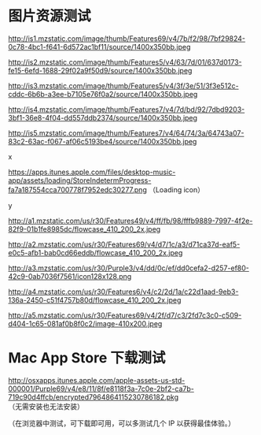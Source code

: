 # 图片资源测试
http://is1.mzstatic.com/image/thumb/Features69/v4/7b/f2/98/7bf29824-0c78-4bc1-f641-6d572ac1bf11/source/1400x350bb.jpeg

http://is2.mzstatic.com/image/thumb/Features5/v4/63/7d/01/637d0173-fe15-6efd-1688-29f02a9f50d9/source/1400x350bb.jpeg

http://is3.mzstatic.com/image/thumb/Features5/v4/3f/3e/51/3f3e512c-cddc-6b6b-a3ee-b7105e76f0a2/source/1400x350bb.jpeg

http://is4.mzstatic.com/image/thumb/Features7/v4/7d/bd/92/7dbd9203-3bf1-36e8-4f04-dd557ddb2374/source/1400x350bb.jpeg

http://is5.mzstatic.com/image/thumb/Features7/v4/64/74/3a/64743a07-83c2-63ac-f067-af06c5193be4/source/1400x350bb.jpeg

x

https://apps.itunes.apple.com/files/desktop-music-app/assets/loading/StoreIndetermProgress-fa7a187554cca700778f7952edc30277.png （Loading icon）

y

http://a1.mzstatic.com/us/r30/Features49/v4/ff/fb/98/fffb9889-7997-4f2e-82f9-01b1fe8985dc/flowcase_410_200_2x.jpeg

http://a2.mzstatic.com/us/r30/Features69/v4/d7/1c/a3/d71ca37d-eaf5-e0c5-afb1-bab0cd66eddb/flowcase_410_200_2x.jpeg

http://a3.mzstatic.com/us/r30/Purple3/v4/dd/0c/ef/dd0cefa2-d257-ef80-42c9-0ab7036f7561/icon128x128.png

http://a4.mzstatic.com/us/r30/Features6/v4/c2/2d/1a/c22d1aad-9eb3-136a-2450-c51f4757b80d/flowcase_410_200_2x.jpeg

http://a5.mzstatic.com/us/r30/Features69/v4/2f/d7/c3/2fd7c3c0-c509-d404-1c65-081af0b8f0c2/image-410x200.jpeg

# Mac App Store 下载测试
http://osxapps.itunes.apple.com/apple-assets-us-std-000001/Purple69/v4/e8/11/8f/e8118f3a-7c0e-2bf2-ca7b-719c90d4ffcb/encrypted7964864115230786182.pkg
（无需安装也无法安装）



（在浏览器中测试，可下载即可用，可以多测试几个 IP 以获得最佳体验。）